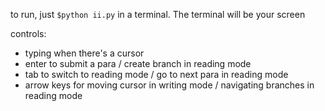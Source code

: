 to run, just ```$python ii.py``` in a terminal. The terminal will be your screen

controls:
- typing when there's a cursor
- enter to submit a para / create branch in reading mode
- tab to switch to reading mode / go to next para in reading mode
- arrow keys for moving cursor in writing mode / navigating branches in reading mode

